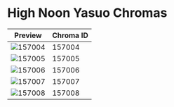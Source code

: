 # High Noon Yasuo Chromas

| Preview | Chroma ID |
|---------|-----------|
| ![157004](https://raw.communitydragon.org/latest/plugins/rcp-be-lol-game-data/global/default/v1/champion-chroma-images/157/157004.png) | 157004 |
| ![157005](https://raw.communitydragon.org/latest/plugins/rcp-be-lol-game-data/global/default/v1/champion-chroma-images/157/157005.png) | 157005 |
| ![157006](https://raw.communitydragon.org/latest/plugins/rcp-be-lol-game-data/global/default/v1/champion-chroma-images/157/157006.png) | 157006 |
| ![157007](https://raw.communitydragon.org/latest/plugins/rcp-be-lol-game-data/global/default/v1/champion-chroma-images/157/157007.png) | 157007 |
| ![157008](https://raw.communitydragon.org/latest/plugins/rcp-be-lol-game-data/global/default/v1/champion-chroma-images/157/157008.png) | 157008 |